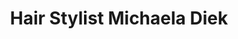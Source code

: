 ---
title: "Hair Stylist Michaela Diek"
url: /cloppenburg/hair-stylist-michaela-diek/
shop: Friseur
---